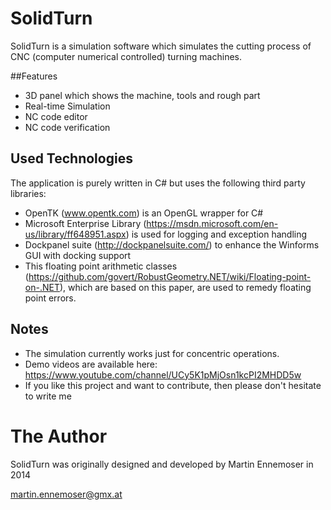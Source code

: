 # SolidTurn

SolidTurn is a simulation software which simulates the cutting process of CNC (computer numerical controlled) turning machines.

##Features

- 3D panel which shows the machine, tools and rough part
- Real-time Simulation
- NC code editor
- NC code verification

## Used Technologies

The application is purely written in C# but uses the following third party libraries:
- OpenTK (www.opentk.com) is an OpenGL wrapper for C#
- Microsoft Enterprise Library (https://msdn.microsoft.com/en-us/library/ff648951.aspx) is used for logging and exception handling
- Dockpanel suite (http://dockpanelsuite.com/) to enhance the Winforms GUI with docking support
- This floating point arithmetic classes (https://github.com/govert/RobustGeometry.NET/wiki/Floating-point-on-.NET), which are based on this paper, are used to remedy floating point errors.

## Notes
- The simulation currently works just for concentric operations.
- Demo videos are available here: https://www.youtube.com/channel/UCy5K1pMjOsn1kcPI2MHDD5w
- If you like this project and want to contribute, then please don't hesitate to write me

# The Author
SolidTurn was originally designed and developed by Martin Ennemoser in 2014

martin.ennemoser@gmx.at
